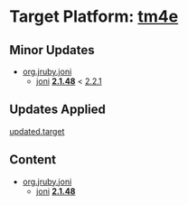 # Target Platform: [tm4e](https://raw.githubusercontent.com/eclipse/tm4e/master/target-platform/tm4e-target.target)

## Minor Updates
 - [org.jruby.joni](https://repo1.maven.org/maven2/org/jruby/joni/)
    - [joni](https://repo1.maven.org/maven2/org/jruby/joni/joni/) **[2.1.48](https://repo1.maven.org/maven2/org/jruby/joni/joni/2.1.48)** < [2.2.1](https://repo1.maven.org/maven2/org/jruby/joni/joni/2.2.1/)

## Updates Applied
[updated.target](updated.target)

## Content
 - [org.jruby.joni](https://repo1.maven.org/maven2/org/jruby/joni/)
    - [joni](https://repo1.maven.org/maven2/org/jruby/joni/joni/) **[2.1.48](https://repo1.maven.org/maven2/org/jruby/joni/joni/2.1.48)**

